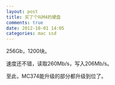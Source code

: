 ```yaml
---
layout: post
title: 买了个叫M4的硬盘
comments: true
date: 2012-10-01 14:05
categories: mac ssd
---
```


256Gb，1200块。

速度还不错，读取260Mb/s，写入206Mb/s。

至此，MC374能升级的部分都升级到位了。